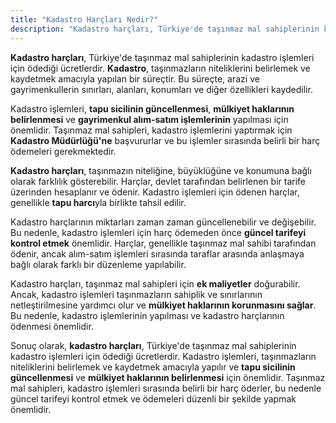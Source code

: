 ```yaml
---
title: "Kadastro Harçları Nedir?"
description: "Kadastro harçları, Türkiye'de taşınmaz mal sahiplerinin kadastro işlemleri için ödediği ücretlerdir"
---
```


**Kadastro harçları**, Türkiye'de taşınmaz mal sahiplerinin kadastro işlemleri için ödediği ücretlerdir. **Kadastro**,
taşınmazların niteliklerini belirlemek ve kaydetmek amacıyla yapılan bir süreçtir. Bu süreçte, arazi ve gayrimenkullerin
sınırları, alanları, konumları ve diğer özellikleri kaydedilir.

Kadastro işlemleri, **tapu sicilinin güncellenmesi**, **mülkiyet haklarının belirlenmesi** ve **gayrimenkul alım-satım
işlemlerinin** yapılması için önemlidir. Taşınmaz mal sahipleri, kadastro işlemlerini yaptırmak için **Kadastro
Müdürlüğü'ne** başvururlar ve bu işlemler sırasında belirli bir harç ödemeleri gerekmektedir.

**Kadastro harçları**, taşınmazın niteliğine, büyüklüğüne ve konumuna bağlı olarak farklılık gösterebilir. Harçlar,
devlet tarafından belirlenen bir tarife üzerinden hesaplanır ve ödenir. Kadastro işlemleri için ödenen harçlar,
genellikle **tapu harcı**yla birlikte tahsil edilir.

Kadastro harçlarının miktarları zaman zaman güncellenebilir ve değişebilir. Bu nedenle, kadastro işlemleri için harç
ödemeden önce **güncel tarifeyi kontrol etmek** önemlidir. Harçlar, genellikle taşınmaz mal sahibi tarafından ödenir,
ancak alım-satım işlemleri sırasında taraflar arasında anlaşmaya bağlı olarak farklı bir düzenleme yapılabilir.

Kadastro harçları, taşınmaz mal sahipleri için **ek maliyetler** doğurabilir. Ancak, kadastro işlemleri taşınmazların
sahiplik ve sınırlarının netleştirilmesine yardımcı olur ve **mülkiyet haklarının korunmasını sağlar**. Bu nedenle,
kadastro işlemlerinin yapılması ve kadastro harçlarının ödenmesi önemlidir.

Sonuç olarak, **kadastro harçları**, Türkiye'de taşınmaz mal sahiplerinin kadastro işlemleri için ödediği ücretlerdir.
Kadastro işlemleri, taşınmazların niteliklerini belirlemek ve kaydetmek amacıyla yapılır ve **tapu sicilinin
güncellenmesi** ve **mülkiyet haklarının belirlenmesi** için önemlidir. Taşınmaz mal sahipleri, kadastro işlemleri
sırasında belirli bir harç öderler, bu nedenle güncel tarifeyi kontrol etmek ve ödemeleri düzenli bir şekilde yapmak
önemlidir.
